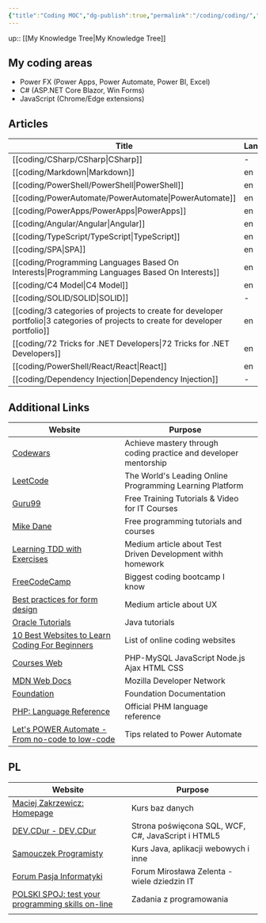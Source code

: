 ```yaml
---
{"title":"Coding MOC","dg-publish":true,"permalink":"/coding/coding/","dgPassFrontmatter":true}
---
```


up:: [[My Knowledge Tree\|My Knowledge Tree]]

## My coding areas

- Power FX (Power Apps, Power Automate, Power BI, Excel)
- C# (ASP.NET Core Blazor, Win Forms)
- JavaScript (Chrome/Edge extensions)

## Articles

| Title                                                                                                                                | Language |
| ------------------------------------------------------------------------------------------------------------------------------------ | -------- |
| [[coding/CSharp/CSharp\|CSharp]]                                                                                                  | \-       |
| [[coding/Markdown\|Markdown]]                                                                                                     | en       |
| [[coding/PowerShell/PowerShell\|PowerShell]]                                                                                      | en       |
| [[coding/PowerAutomate/PowerAutomate\|PowerAutomate]]                                                                             | en       |
| [[coding/PowerApps/PowerApps\|PowerApps]]                                                                                         | en       |
| [[coding/Angular/Angular\|Angular]]                                                                                               | en       |
| [[coding/TypeScript/TypeScript\|TypeScript]]                                                                                      | en       |
| [[coding/SPA\|SPA]]                                                                                                               | en       |
| [[coding/Programming Languages Based On Interests\|Programming Languages Based On Interests]]                                     | en       |
| [[coding/C4 Model\|C4 Model]]                                                                                                     | en       |
| [[coding/SOLID/SOLID\|SOLID]]                                                                                                     | \-       |
| [[coding/3 categories of projects to create for developer portfolio\|3 categories of projects to create for developer portfolio]] | en       |
| [[coding/72 Tricks for .NET Developers\|72 Tricks for .NET Developers]]                                                           | en       |
| [[coding/PowerShell/React/React\|React]]                                                                                          | en       |
| [[coding/Dependency Injection\|Dependency Injection]]                                                                             | \-       |


## Additional Links

| Website                                                                                                       | Purpose                                                          |     |
| ------------------------------------------------------------------------------------------------------------- | ---------------------------------------------------------------- | --- |
| [Codewars](https://www.codewars.com/)                                                                         | Achieve mastery through coding practice and developer mentorship |     |
| [LeetCode](https://leetcode.com/)                                                                             | The World's Leading Online Programming Learning Platform         |     |
| [Guru99](https://www.guru99.com/)                                                                             | Free Training Tutorials & Video for IT Courses                   |     |
| [Mike Dane](https://www.mikedane.com/)                                                                        | Free programming tutorials and courses                           |     |
| [Learning TDD with Exercises](https://medium.com/@marlenac/learning-tdd-with-katas-3f499cb9c492)              | Medium article about Test Driven Development withh homework      |     |
| [FreeCodeCamp](https://www.freecodecamp.org/)                                                                 | Biggest coding bootcamp I know                                   |     |
| [Best practices for form design](https://uxdesign.cc/best-practices-for-form-design-ff5de6ca8e5f)             | Medium article about UX                                          |     |
| [Oracle Tutorials](http://w2.syronex.com/jmr/edu/db/)                                                         | Java tutorials                                                   |     |
| [10 Best Websites to Learn Coding For Beginners](https://www.hongkiat.com/blog/sites-to-learn-coding-online/) | List of online coding websites                                   |     |
| [Courses Web](https://coursesweb.net/)                                                                        | PHP-MySQL JavaScript Node.js Ajax HTML CSS                       |     |
| [MDN Web Docs](https://developer.mozilla.org/en-US/)                                                          | Mozilla Developer Network                                        |     |
| [Foundation](https://get.foundation/frameworks-docs.html)                                                     | Foundation Documentation                                         |     |
| [PHP: Language Reference](https://www.php.net/manual/en/langref.php)                                          | Official PHM language reference                                  |     |
| [Let's POWER Automate - From no-code to low-code](https://tomriha.com/)                                       | Tips related to Power Automate                                                                 |     |



## PL
| Website                                                                   | Purpose                                            |
| ------------------------------------------------------------------------- | -------------------------------------------------- |
| [Maciej Zakrzewicz: Homepage](http://zakrzewicz.pl/index_en.php)          | Kurs baz danych                                    |
| [DEV.CDur - DEV.CDur](http://dev.cdur.pl/)                                | Strona poświęcona SQL, WCF, C#, JavaScript i HTML5 |
| [Samouczek Programisty](http://www.samouczekprogramisty.pl/)              | Kurs Java, aplikacji webowych i inne               |
| [Forum Pasja Informatyki](https://forum.pasja-informatyki.pl/)            | Forum Mirosława Zelenta - wiele dziedzin IT        |
| [POLSKI SPOJ: test your programming skills on-line](https://pl.spoj.com/) | Zadania z programowania                            |
|                                                                           |                                                    |
